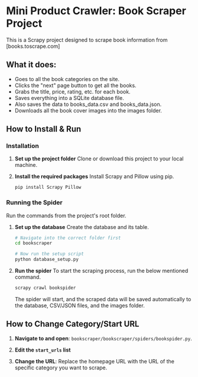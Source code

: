 # Mini Product Crawler: Book Scraper Project

This is a Scrapy project designed to scrape book information from [books.toscrape.com]

## What it does:
* Goes to all the book categories on the site.
* Clicks the "next" page button to get all the books.
* Grabs the title, price, rating, etc. for each book.
* Saves everything into a SQLite database file.
* Also saves the data to books_data.csv and books_data.json.
* Downloads all the book cover images into the images folder.

## How to Install & Run

### Installation

1.  **Set up the project folder**
    Clone or download this project to your local machine.

2.  **Install the required packages**
    Install Scrapy and Pillow using pip.
    ```bash
    pip install Scrapy Pillow
    ```
### Running the Spider

Run the commands from the project's root folder.

1. **Set up the database**
    Create the database and its table.
    ```bash
    # Navigate into the correct folder first
    cd bookscraper
    
    # Now run the setup script
    python database_setup.py
    ```
2.  **Run the spider**
    To start the scraping process, run the below mentioned command.
    ```bash
    scrapy crawl bookspider
    ```
    The spider will start, and the scraped data will be saved automatically to the database, CSV/JSON files, and the images folder.

## How to Change Category/Start URL

1. **Navigate to and open**: `bookscraper/bookscraper/spiders/bookspider.py`.

2. **Edit the `start_urls` list**

3. **Change the URL**: Replace the homepage URL with the URL of the specific category you want to scrape.


